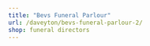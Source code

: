```yaml
---
title: "Bevs Funeral Parlour"
url: /daveyton/bevs-funeral-parlour-2/
shop: funeral directors
---
```

